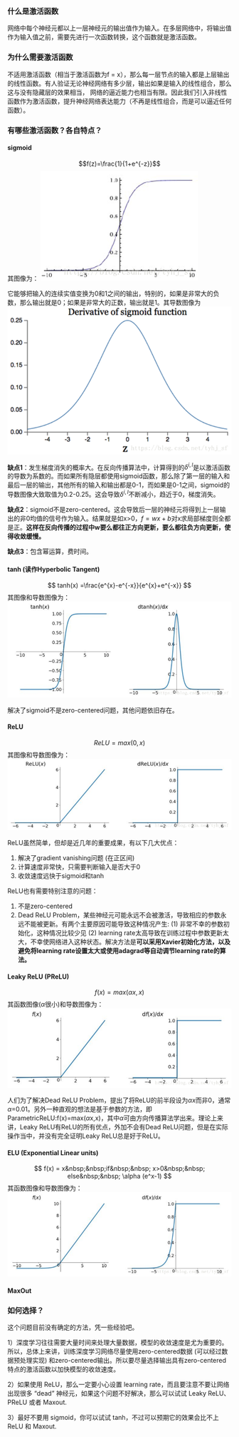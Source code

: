 ### 什么是激活函数
网络中每个神经元都以上一层神经元的输出值作为输入。在多层网络中，将输出值作为输入值之前，需要先进行一次函数转换，这个函数就是激活函数。

### 为什么需要激活函数
不适用激活函数（相当于激活函数为f = x），那么每一层节点的输入都是上层输出的线性函数。有人验证无论神经网络有多少层，输出如果是输入的线性组合，那么这与没有隐藏层的效果相当，
网络的逼近能力也相当有限。因此我们引入非线性函数作为激活函数，提升神经网络表达能力（不再是线性组合，而是可以逼近任何函数）。

### 有哪些激活函数？各自特点？
#### sigmoid
$$f(z)=\frac{1}{1+e^{-z}}$$
其图像为：
![image](https://raw.githubusercontent.com/CPS-zhangX/PhD-Study/master/images/sigmoid.png)

它能够把输入的连续实值变换为0和1之间的输出，特别的，如果是非常大的负数，那么输出就是0；如果是非常大的正数，输出就是1。其导数图像为
![image](https://raw.githubusercontent.com/CPS-zhangX/PhD-Study/master/images/derivativesigmoid.png)

**缺点1**：发生梯度消失的概率大。在反向传播算法中，计算得到的$\delta ^{i,l}$是以激活函数的导数为系数的。而如果所有隐层都使用sigmoid函数，那么除了第一层的输入和最后一层的输出，其他所有的输入和输出都是0-1，而如果是0-1之间，sigmoid的导数图像大致取值为0.2-0.25。这会导致$\delta ^{i,l}$不断减小，趋近于0，梯度消失。

**缺点2**：sigmoid不是zero-centered。这会导致后一层的神经元将得到上一层输出的非0均值的信号作为输入。结果就是如x>0，$f = wx+b$对x求局部梯度则全都是正。**这样在反向传播的过程中w要么都往正方向更新，要么都往负方向更新，使得收敛缓慢。**

**缺点3**：包含幂运算，费时间。

#### tanh (读作Hyperbolic Tangent)
$$ tanh(x) =\frac{e^{x}-e^{-x}}{e^{x}+e^{-x}} $$
其图像和导数图像为：
![image](https://raw.githubusercontent.com/CPS-zhangX/PhD-Study/master/images/tanh.png)

解决了sigmoid不是zero-centered问题，其他问题依旧存在。

#### ReLU
$$ ReLU = max(0,x)$$
其图像和导数图像为：
![image](https://raw.githubusercontent.com/CPS-zhangX/PhD-Study/master/images/relu.png)

ReLU虽然简单，但却是近几年的重要成果，有以下几大优点：

1. 解决了gradient vanishing问题 (在正区间)
2. 计算速度非常快，只需要判断输入是否大于0
3. 收敛速度远快于sigmoid和tanh

ReLU也有需要特别注意的问题：

1. 不是zero-centered
2. Dead ReLU Problem，某些神经元可能永远不会被激活，导致相应的参数永远不能被更新。有两个主要原因可能导致这种情况产生: (1) 非常不幸的参数初始化，这种情况比较少见 (2) learning rate太高导致在训练过程中参数更新太大，不幸使网络进入这种状态。解决方法是**可以采用Xavier初始化方法，以及避免将learning rate设置太大或使用adagrad等自动调节learning rate的算法。**


#### Leaky ReLU (PReLU)
$$ f(x)=max(\alpha x, x) $$
其函数图像($\alpha$很小)和导数图像为：
![image](https://raw.githubusercontent.com/CPS-zhangX/PhD-Study/master/images/prelu.png)

人们为了解决Dead ReLU Problem，提出了将ReLU的前半段设为$\alpha x$而非0，通常$\alpha$=0.01。另外一种直观的想法是基于参数的方法，即ParametricReLU:f(x)=max($\alpha$x,x)，其中$\alpha$可由方向传播算法学出来。理论上来讲，Leaky ReLU有ReLU的所有优点，外加不会有Dead ReLU问题，但是在实际操作当中，并没有完全证明Leaky ReLU总是好于ReLU。

#### ELU (Exponential Linear units)
$$ f(x) = x&nbsp;&nbsp;if&nbsp;&nbsp; x>0&nbsp;&nbsp; else&nbsp;&nbsp; \alpha (e^x-1) $$
其函数图像和导数图像为：
![image](https://raw.githubusercontent.com/CPS-zhangX/PhD-Study/master/images/elu.png)
#### MaxOut

### 如何选择？
这个问题目前没有确定的方法，凭一些经验吧。

1）深度学习往往需要大量时间来处理大量数据，模型的收敛速度是尤为重要的。所以，总体上来讲，训练深度学习网络尽量使用zero-centered数据 (可以经过数据预处理实现) 和zero-centered输出。所以要尽量选择输出具有zero-centered特点的激活函数以加快模型的收敛速度。

2）如果使用 ReLU，那么一定要小心设置 learning rate，而且要注意不要让网络出现很多 “dead” 神经元，如果这个问题不好解决，那么可以试试 Leaky ReLU、PReLU 或者 Maxout.

3）最好不要用 sigmoid，你可以试试 tanh，不过可以预期它的效果会比不上 ReLU 和 Maxout.

